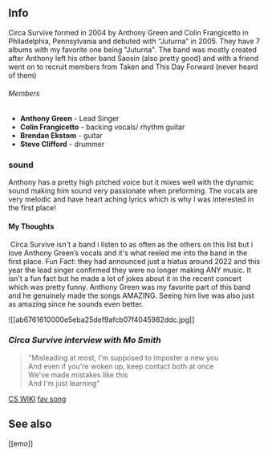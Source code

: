 ## Info
Circa Survive formed in 2004 by Anthony Green and Colin Frangicetto in Philadelphia, Pennsylvania and debuted with “Juturna” in 2005. They have 7 albums with my favorite one being "Juturna". The band was mostly created after Anthony left his other band Saosin (also pretty good) and with a friend went on to recruit members from Taken and This Day Forward (never heard of them)
###### Members
* **Anthony Green** - Lead Singer
* **Colin Frangicetto** - backing vocals/ rhythm guitar
* **Brendan Ekstom** - guitar
* **Steve Clifford** - drummer
### sound
Anthony has a pretty high pitched voice but it mixes well with the dynamic sound making him sound very passionate when preforming. The vocals are very melodic and have heart aching lyrics which is why I was interested in the first place!
#### My Thoughts
 Circa Survive isn't a band i listen to as often as the others on this list but i love Anthony Green’s vocals and it's what reeled me into the band in the first place. Fun Fact: they had announced just a hiatus around 2022 and this year the lead singer confirmed they were no longer making ANY music. It isn't a fun fact but he made a lot of jokes about it in the recent concert which was pretty funny. Anthony Green was my favorite part of this band and he genuinely made the songs AMAZING. Seeing him live was also just as amazing since he sounds even better.

![[ab6761610000e5eba25def9afcb07f4045982ddc.jpg]]
### *Circa Survive interview with Mo Smith*

> "Misleading at most, I'm supposed to imposter a new you  
And even if you're woken up, keep contact both at once  
We've made mistakes like this  
And I'm just learning"

[CS WIKI](https://en.wikipedia.org/wiki/Circa_Survive)
[fav song](https://genius.com/Circa-survive-stop-the-fuckin-car-lyrics)
## See also
[[emo]]

